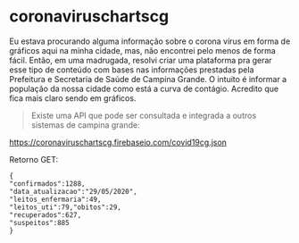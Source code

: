 # coronaviruschartscg

Eu estava procurando alguma informação sobre o corona vírus em forma de gráficos aqui na minha cidade,  mas, não encontrei pelo menos de forma fácil. Então, em uma madrugada, resolvi criar uma plataforma pra gerar esse tipo de conteúdo com bases nas informações prestadas pela Prefeitura e Secretaria de Saúde de Campina Grande.  O intuito é informar a população da nossa cidade como está a curva de contágio. Acredito que fica mais claro sendo em  gráficos.

> Existe uma API que pode ser consultada e integrada a outros sistemas
> de campina grande:

https://coronaviruschartscg.firebaseio.com/covid19cg.json

Retorno GET:

    {
    "confirmados":1288,
    "data_atualizacao":"29/05/2020",
    "leitos_enfermaria":49,
    "leitos_uti":79,"obitos":29,
    "recuperados":627,
    "suspeitos":885
    }

